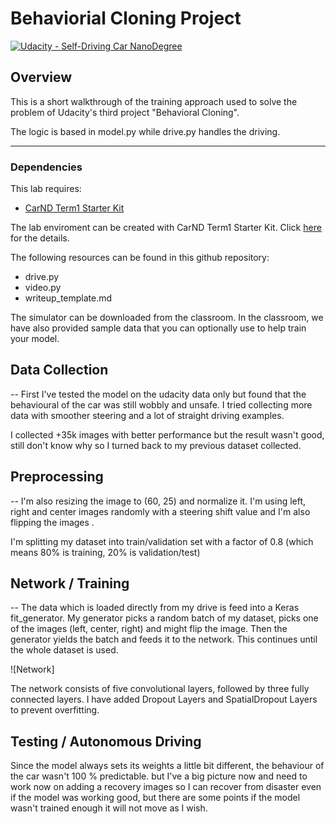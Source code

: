 # Behaviorial Cloning Project

[![Udacity - Self-Driving Car NanoDegree](https://s3.amazonaws.com/udacity-sdc/github/shield-carnd.svg)](http://www.udacity.com/drive)

Overview
---
This is a short walkthrough of the training approach used to solve the problem of Udacity's third project "Behavioral Cloning".

The logic is based in model.py while drive.py handles the driving.

---

### Dependencies
This lab requires:

* [CarND Term1 Starter Kit](https://github.com/udacity/CarND-Term1-Starter-Kit)

The lab enviroment can be created with CarND Term1 Starter Kit. Click [here](https://github.com/udacity/CarND-Term1-Starter-Kit/blob/master/README.md) for the details.

The following resources can be found in this github repository:
* drive.py
* video.py
* writeup_template.md

The simulator can be downloaded from the classroom. In the classroom, we have also provided sample data that you can optionally use to help train your model.

## Data Collection
--
First I've tested the model on the udacity data only but found that the behavioural of the car was still wobbly and unsafe.
I tried collecting more data with smoother steering and a lot of straight driving examples. 

I collected +35k images with better performance but the result wasn't good, still don't know why so I turned back to my previous dataset collected. 


## Preprocessing
--
I'm also resizing the image to (60, 25) and normalize it. I'm using left, right and center images randomly with a steering shift value and I'm also flipping the images .


I'm splitting my dataset into train/validation set with a factor of 0.8 (which means 80% is training, 20% is validation/test)


## Network / Training
--
The data which is loaded directly from my drive is feed into a Keras fit_generator. My generator picks a random batch of my dataset, picks one of the images (left, center, right) and might flip the image. Then the generator yields the batch and feeds it to the network. This continues until the whole dataset is used.

![Network]


The network consists of five convolutional layers, followed by three fully connected layers. I have added Dropout Layers and SpatialDropout Layers to prevent overfitting.


## Testing / Autonomous Driving

Since the model always sets its weights a little bit different, the behaviour of the car wasn't 100 % predictable. but I've a big picture now and need to work now on adding a recovery images so I can recover from disaster even if the model was working good, but there are some points if the model wasn't trained enough it will not move as I wish. 
